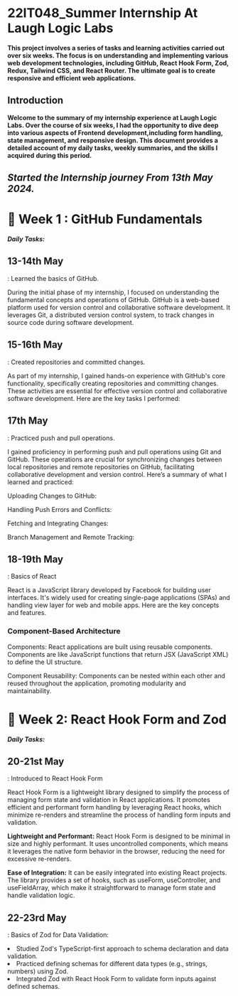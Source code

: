 # 22IT048_Summer Internship At Laugh Logic Labs

**This project involves a series of tasks and learning activities carried out over six weeks. The focus is on understanding and implementing various web development technologies, including GitHub, React Hook Form, Zod, Redux, Tailwind CSS, and React Router. The ultimate goal is to create responsive and efficient web applications.**

**<h2>Introduction</h2>**

**Welcome to the summary of my internship experience at Laugh Logic Labs. Over the course of six weeks, I had the opportunity to dive deep into various aspects of Frontend** **development,including form handling, state management, and responsive design. This document provides a detailed account of my daily tasks, weekly summaries, and the skills I acquired** **during this period.**

**<h2><i>Started the Internship journey From 13th May 2024.</i></h2>**


**<h1>📅 Week 1 : GitHub Fundamentals </h1>**

**<i>Daily Tasks:</i>**

**<h2>13-14th May</h2>** : Learned the basics of GitHub.

During the initial phase of my internship, I focused on understanding the fundamental concepts and operations of GitHub. GitHub is a web-based platform used for version control and collaborative software development. It leverages Git, a distributed version control system, to track changes in source code during software development.

**<h2>15-16th May</h2>** : Created repositories and committed changes.

As part of my internship, I gained hands-on experience with GitHub's core functionality, specifically creating repositories and committing changes. These activities are essential for effective version control and collaborative software development. Here are the key tasks I performed:

**<h2>17th May</h2>** : Practiced push and pull operations.

I gained proficiency in performing push and pull operations using Git and GitHub. These operations are crucial for synchronizing changes between local repositories and remote repositories on GitHub, facilitating collaborative development and version control. Here’s a summary of what I learned and practiced:

Uploading Changes to GitHub:

Handling Push Errors and Conflicts:

Fetching and Integrating Changes:

Branch Management and Remote Tracking:

**<h2>18-19th May</h2>**: Basics of React

React is a JavaScript library developed by Facebook for building user interfaces. It's widely used for creating single-page applications (SPAs) and handling view layer for web and mobile apps. Here are the key concepts and features.

**<h3>Component-Based Architecture</h3>**

Components: React applications are built using reusable components. Components are like JavaScript functions that return JSX (JavaScript XML) to define the UI structure.

Component Reusability: Components can be nested within each other and reused throughout the application, promoting modularity and maintainability.

**<h1>📅 Week 2: React Hook Form and Zod</h1>**

**<i>Daily Tasks:</i>**

**<h2>20-21st May</h2>** : Introduced to React Hook Form

React Hook Form is a lightweight library designed to simplify the process of managing form state and validation in React applications. It promotes efficient and performant form handling by leveraging React hooks, which minimize re-renders and streamline the process of handling form inputs and validation.

**Lightweight and Performant:** React Hook Form is designed to be minimal in size and highly performant. It uses uncontrolled components, which means it leverages the native form behavior in the browser, reducing the need for excessive re-renders.

**Ease of Integration:** It can be easily integrated into existing React projects. The library provides a set of hooks, such as useForm, useController, and useFieldArray, which make it straightforward to manage form state and handle validation logic.

**<h2>22-23rd May</h2>** : Basics of Zod for Data Validation:

<li>Studied Zod's TypeScript-first approach to schema declaration and data validation.</li>
<li>Practiced defining schemas for different data types (e.g., strings, numbers) using Zod.</li>
<li>Integrated Zod with React Hook Form to validate form inputs against defined schemas.</li>
